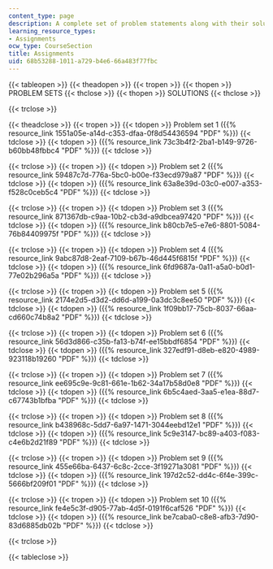 ```yaml
---
content_type: page
description: A complete set of problem statements along with their solutions.
learning_resource_types:
- Assignments
ocw_type: CourseSection
title: Assignments
uid: 68b53288-1011-a729-b4e6-66a483f77fbc
---
```


{{< tableopen >}}
{{< theadopen >}}
{{< tropen >}}
{{< thopen >}}
PROBLEM SETS
{{< thclose >}}
{{< thopen >}}
SOLUTIONS
{{< thclose >}}

{{< trclose >}}

{{< theadclose >}}
{{< tropen >}}
{{< tdopen >}}
Problem set 1 ({{% resource_link 1551a05e-a14d-c353-dfaa-0f8d54436594 "PDF" %}})
{{< tdclose >}}
{{< tdopen >}}
({{% resource_link 73c3b4f2-2ba1-b149-9726-b60bb48fbbc4 "PDF" %}})
{{< tdclose >}}

{{< trclose >}}
{{< tropen >}}
{{< tdopen >}}
Problem set 2 ({{% resource_link 59487c7d-776a-5bc0-b00e-f33ecd979a87 "PDF" %}})
{{< tdclose >}}
{{< tdopen >}}
({{% resource_link 63a8e39d-03c0-e007-a353-f528c0ceb5c4 "PDF" %}})
{{< tdclose >}}

{{< trclose >}}
{{< tropen >}}
{{< tdopen >}}
Problem set 3 ({{% resource_link 871367db-c9aa-10b2-cb3d-a9dbcea97420 "PDF" %}})
{{< tdclose >}}
{{< tdopen >}}
({{% resource_link b80cb7e5-e7e6-8801-5084-76b84409975f "PDF" %}})
{{< tdclose >}}

{{< trclose >}}
{{< tropen >}}
{{< tdopen >}}
Problem set 4 ({{% resource_link 9abc87d8-2eaf-7109-b67b-46d445f6815f "PDF" %}})
{{< tdclose >}}
{{< tdopen >}}
({{% resource_link 6fd9687a-0a11-a5a0-b0d1-77e02b296a5a "PDF" %}})
{{< tdclose >}}

{{< trclose >}}
{{< tropen >}}
{{< tdopen >}}
Problem set 5 ({{% resource_link 2174e2d5-d3d2-dd6d-a199-0a3dc3c8ee50 "PDF" %}})
{{< tdclose >}}
{{< tdopen >}}
({{% resource_link 1f09bb17-75cb-8037-66aa-cd660c74b8a2 "PDF" %}})
{{< tdclose >}}

{{< trclose >}}
{{< tropen >}}
{{< tdopen >}}
Problem set 6 ({{% resource_link 56d3d866-c35b-fa13-b74f-ee15bbdf6854 "PDF" %}})
{{< tdclose >}}
{{< tdopen >}}
({{% resource_link 327edf91-d8eb-e820-4989-923118b19260 "PDF" %}})
{{< tdclose >}}

{{< trclose >}}
{{< tropen >}}
{{< tdopen >}}
Problem set 7 ({{% resource_link ee695c9e-9c81-661e-1b62-34a17b58d0e8 "PDF" %}})
{{< tdclose >}}
{{< tdopen >}}
({{% resource_link 6b5c4aed-3aa5-e1ea-88d7-c67743b1bfba "PDF" %}})
{{< tdclose >}}

{{< trclose >}}
{{< tropen >}}
{{< tdopen >}}
Problem set 8 ({{% resource_link b438968c-5dd7-6a97-1471-3044eebd12e1 "PDF" %}})
{{< tdclose >}}
{{< tdopen >}}
({{% resource_link 5c9e3147-bc89-a403-f083-c4e6b2d21f89 "PDF" %}})
{{< tdclose >}}

{{< trclose >}}
{{< tropen >}}
{{< tdopen >}}
Problem set 9 ({{% resource_link 455e66ba-6437-6c8c-2cce-3f19271a3081 "PDF" %}})
{{< tdclose >}}
{{< tdopen >}}
({{% resource_link 197d2c52-dd4c-6f4e-399c-5666bf209f01 "PDF" %}})
{{< tdclose >}}

{{< trclose >}}
{{< tropen >}}
{{< tdopen >}}
Problem set 10 ({{% resource_link fe4e5c3f-d905-77ab-4d5f-0191f6caf526 "PDF" %}})
{{< tdclose >}}
{{< tdopen >}}
({{% resource_link be7caba0-c8e8-afb3-7d90-83d6885db02b "PDF" %}})
{{< tdclose >}}

{{< trclose >}}

{{< tableclose >}}